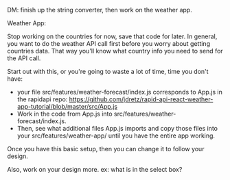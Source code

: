 DM: finish up the string converter, then work on the weather app.

Weather App:

Stop working on the countries for now, save that code for later. In general, you want to do the weather API call first before you worry about getting countries data. That way you'll know what country info you need to send for the API call.

Start out with this, or you're going to waste a lot of time, time you don't have:
* your file src/features/weather-forecast/index.js corresponds to App.js in the rapidapi repo: https://github.com/jdretz/rapid-api-react-weather-app-tutorial/blob/master/src/App.js 
* Work in the code from App.js into src/features/weather-forecast/index.js. 
* Then, see what additional files App.js imports and copy those files into your src/features/weather-app/ until you have the entire app working.


Once you have this basic setup, then you can change it to follow your design.

Also, work on your design more. ex: what is in the select box?

